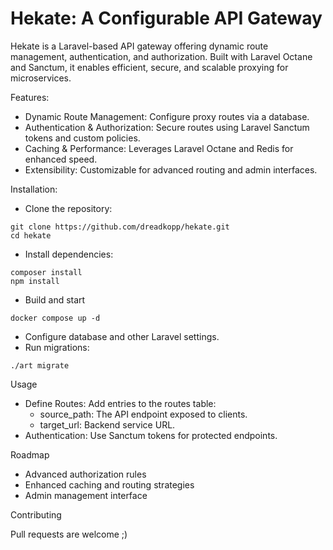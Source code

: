 # Hekate: A Configurable API Gateway

Hekate is a Laravel-based API gateway offering dynamic route management, authentication, and authorization. Built with Laravel Octane and Sanctum, it enables efficient, secure, and scalable proxying for microservices.

Features:
- Dynamic Route Management: Configure proxy routes via a database.
- Authentication & Authorization: Secure routes using Laravel Sanctum tokens and custom policies.
- Caching & Performance: Leverages Laravel Octane and Redis for enhanced speed.
- Extensibility: Customizable for advanced routing and admin interfaces.

Installation:
- Clone the repository:
```
git clone https://github.com/dreadkopp/hekate.git
cd hekate
```
- Install dependencies:
```
composer install
npm install
```
- Build and start
```
docker compose up -d
```
- Configure database and other Laravel settings.
- Run migrations:
```
./art migrate
```


Usage
- Define Routes: Add entries to the routes table:
  - source_path: The API endpoint exposed to clients.
  - target_url: Backend service URL.
- Authentication: Use Sanctum tokens for protected endpoints.

Roadmap
- Advanced authorization rules
- Enhanced caching and routing strategies
- Admin management interface

Contributing

Pull requests are welcome ;)
